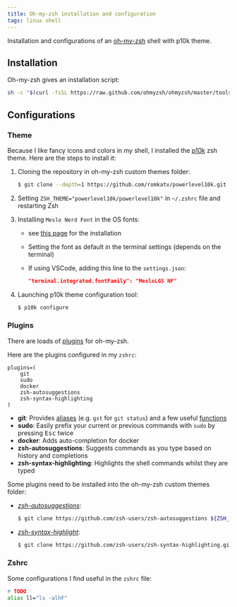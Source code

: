 ```yaml
---
title: Oh-my-zsh installation and configuration
tags: linux shell
---
```


Installation and configurations of an [oh-my-zsh](https://ohmyz.sh/) shell with p10k theme.

<!--more-->

## Installation

Oh-my-zsh gives an installation script:

```bash
sh -c "$(curl -fsSL https://raw.github.com/ohmyzsh/ohmyzsh/master/tools/install.sh)"
```

## Configurations

### Theme

Because I like fancy icons and colors in my shell, I installed the [p10k](https://github.com/romkatv/powerlevel10k) zsh theme. Here are the steps to install it:

1. Cloning the repository in oh-my-zsh custom themes folder:

    ```bash
    $ git clone --depth=1 https://github.com/romkatv/powerlevel10k.git ${ZSH_CUSTOM:-$HOME/.oh-my-zsh/custom}/themes/powerlevel10k
    ```

2. Setting `ZSH_THEME="powerlevel10k/powerlevel10k"` in `~/.zshrc` file and restarting Zsh

3. Installing `Meslo Nerd Font` in the OS fonts:

    * see [this page](https://github.com/romkatv/powerlevel10k#meslo-nerd-font-patched-for-powerlevel10k) for the installation

    * Setting the font as default in the terminal settings (depends on the terminal)

    * If using VSCode, adding this line to the `settings.json`:
    
        ```json
        "terminal.integrated.fontFamily": "MesloLGS NF"
        ```

4. Launching p10k theme configuration tool:

    ```bash
    $ p10k configure
    ```

### Plugins

There are loads of [plugins](https://github.com/ohmyzsh/ohmyzsh/wiki/Plugins) for oh-my-zsh.

Here are the plugins configured in my `zshrc`:

```
plugins=(
    git
    sudo
    docker
    zsh-autosuggestions
    zsh-syntax-highlighting
)
```

* **git**: Provides [aliases](https://github.com/ohmyzsh/ohmyzsh/tree/master/plugins/git#aliases) (e.g. `gst` for `git status`) and a few useful [functions](https://github.com/ohmyzsh/ohmyzsh/tree/master/plugins/git#functions)
* **sudo**: Easily prefix your current or previous commands with `sudo` by pressing <kbd>Esc</kbd> twice
* **docker**: Adds auto-completion for docker
* **zsh-autosuggestions**: Suggests commands as you type based on history and completions
* **zsh-syntax-highlighting**: Highlights the shell commands whilst they are typed


Some plugins need to be installed into the oh-my-zsh custom themes folder:

* *[zsh-autosuggestions](https://github.com/zsh-users/zsh-autosuggestions)*:

    ```bash
    $ git clone https://github.com/zsh-users/zsh-autosuggestions ${ZSH_CUSTOM:-~/.oh-my-zsh/custom}/plugins/zsh-autosuggestions
    ```

* *[zsh-syntax-highlight](https://github.com/zsh-users/zsh-syntax-highlighting)*: 

    ```bash
    $ git clone https://github.com/zsh-users/zsh-syntax-highlighting.git ${ZSH_CUSTOM:-~/.oh-my-zsh/custom}/plugins/zsh-syntax-highlighting
    ```

### Zshrc

Some configurations I find useful in the `zshrc` file:

```bash
# TODO
alias ll="ls -alhF"
```
